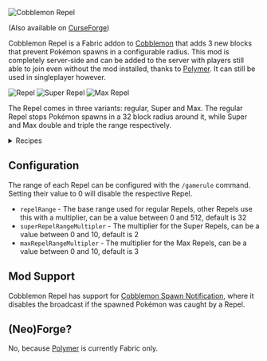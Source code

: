 ![Cobblemon Repel](https://cdn.modrinth.com/data/cached_images/c649f660c6b6cd03ae0af446d3711a470eaeaba0.png)

(Also available on [CurseForge](https://legacy.curseforge.com/minecraft/mc-mods/cobblemon-repel))

Cobblemon Repel is a Fabric addon to [Cobblemon](https://modrinth.com/mod/cobblemon) that adds 3 new blocks that prevent Pokémon spawns in a configurable radius. This mod is completely server-side and can be added to the server with players still able to join even without the mod installed, thanks to [Polymer](https://modrinth.com/mod/polymer). It can still be used in singleplayer however.

![Repel](https://cdn.modrinth.com/data/cached_images/282593a72078a8f84619b6314b1c5e40b780b4fe.png) ![Super Repel](https://cdn.modrinth.com/data/cached_images/32b7d4ddb27bed7370aa420ad4aefdf3a220f863.png) ![Max Repel](https://cdn.modrinth.com/data/cached_images/b83855a3f9787a95566ec7c4d199b9d44332cc87.png)

The Repel comes in three variants: regular, Super and Max. The regular Repel stops Pokémon spawns in a 32 block radius around it, while Super and Max double and triple the range respectively.



<details>
<summary>Recipes</summary>

![Repel Recipe](https://cdn.modrinth.com/data/cached_images/13318d6d017bc9db6ba8816afe721a2b7a3f7ccc.png)![Super Repel Recipe](https://cdn.modrinth.com/data/cached_images/88bc9b8db7276b01b4ee4c41cce5fef2c52ea12b.png)![Max Repel Recipe](https://cdn.modrinth.com/data/cached_images/66a7a0bde036f68aece8ac2b88498623770a656d.png)

Any Apricorn can be used, any Cobblemon Berry can be used, any Experience Candy can be used, any Evolution Item can be used

</details>



## Configuration
The range of each Repel can be configured with the `/gamerule` command. Setting their value to 0 will disable the respective Repel.
- `repelRange` - The base range used for regular Repels, other Repels use this with a multiplier, can be a value between 0 and 512, default is 32
- `superRepelRangeMultipler` - The multiplier for the Super Repels, can be a value between 0 and 10, default is 2
- `maxRepelRangeMultipler` - The multiplier for the Max Repels, can be a value between 0 and 10, default is 3

## Mod Support
Cobblemon Repel has support for [Cobblemon Spawn Notification](https://modrinth.com/mod/cobblemon-spawn-notification), where it disables the broadcast if the spawned Pokémon was caught by a Repel.

## (Neo)Forge?
No, because [Polymer](https://modrinth.com/mod/polymer) is currently Fabric only.